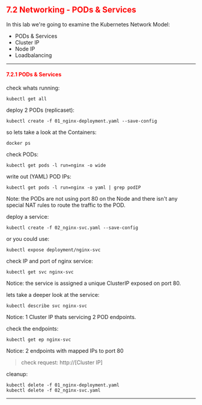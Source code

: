 ## <font color='red'> 7.2 Networking - PODs & Services </font>

In this lab we're going to examine the Kubernetes Network Model:
* PODs & Services
* Cluster IP
* Node IP
* Loadbalancing

---

#### <font color='red'> 7.2.1 PODs & Services </font>
check whats running:
```
kubectl get all
```
deploy 2 PODs (replicaset):
```
kubectl create -f 01_nginx-deployment.yaml --save-config
```
so lets take a look at the Containers:
```
docker ps
```




check PODs:
```
kubectl get pods -l run=nginx -o wide
```
write out (YAML) POD IPs:
```
kubectl get pods -l run=nginx -o yaml | grep podIP
```
Note: the PODs are not using port 80 on the Node and there isn't any special NAT rules to route the traffic to the POD.  

deploy a service:
```
kubectl create -f 02_nginx-svc.yaml --save-config
```
or you could use:
```
kubectl expose deployment/nginx-svc
```
check IP and port of nginx service:
```
kubectl get svc nginx-svc
```
Notice: the service is assigned a unique ClusterIP exposed on port 80.

lets take a deeper look at the service:
```
kubectl describe svc nginx-svc
```
Notice: 1 Cluster IP thats servicing 2 POD endpoints.  

check the endpoints:
```
kubectl get ep nginx-svc
```
Notice: 2 endpoints with mapped IPs to port 80  

> check request: http://[Cluster IP]

cleanup:
```
kubectl delete -f 01_nginx-deployment.yaml
kubectl delete -f 02_nginx-svc.yaml
```

---